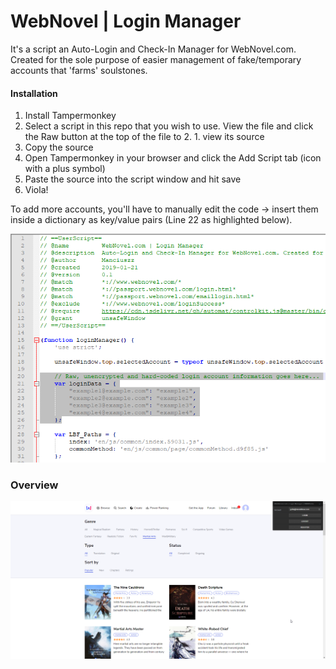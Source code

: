# WebNovel | Login Manager

It's a script an Auto-Login and Check-In Manager for WebNovel.com. Created for the sole purpose of easier management of fake/temporary accounts that 'farms' soulstones.

#### Installation

1. Install Tampermonkey
1. Select a script in this repo that you wish to use. View the file and click the Raw button at the top of the file to 2. 1. view its source
1. Copy the source
1. Open Tampermonkey in your browser and click the Add Script tab (icon with a plus symbol)
1. Paste the source into the script window and hit save
1. Viola!

To add more accounts, you'll have to manually edit the code -> insert them inside a dictionary as key/value pairs (Line 22 as highlighted below).

![Login Manager Preview](/previewImages/insertAccounts.png)

### Overview
![Login Manager Preview](/previewImages/overview.png)


